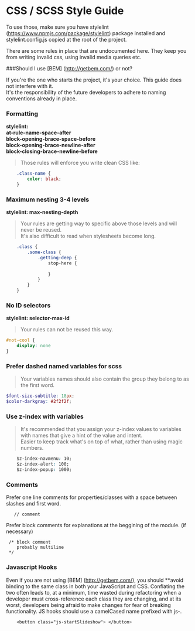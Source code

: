 # CSS / SCSS Style Guide

To use those, make sure you have stylelint (https://www.npmjs.com/package/stylelint) package installed and stylelint.config.js copied at the root of the project.

There are some rules in place that are undocumented here. They keep you from writing invalid css, using invalid media queries etc.     


###Should I use [BEM] (http://getbem.com/) or not? 

If you're the one who starts the project, it's your choice. This guide does not interfere with it. <br>
It's the responsibility of the future developers to adhere to naming conventions already in place.

### Formatting

**stylelint: <br>
at-rule-name-space-after <br>
              block-opening-brace-space-before  <br>
              block-opening-brace-newline-after  <br>
              block-closing-brace-newline-before**

>Those rules will enforce you write clean CSS like:

```scss
    .class-name {
        color: black;
    }
```
       
### Maximum nesting 3-4 levels
   
**stylelint: max-nesting-depth**

>Your rules are getting way to specific above those levels and will never be reused. <br>
 It's also difficult to read when stylesheets become long.
    
```scss
    .class {
        .some-class {
            .getting-deep {
                stop-here {
                
                }
            }
        }
    }
```

### No ID selectors

**stylelint: selector-max-id**
>Your rules can not be reused this way.
    
```scss
#not-cool {
    display: none
}
```

### Prefer dashed named variables for scss

>Your variables names should also contain the group they belong to as the first word.
    
```scss 
$font-size-subtitle: 18px;
$color-darkgray: #2f2f2f;
```
   
### Use z-index with variables
    
>It's recommended that you assign your z-index values to variables with names that give a hint of the value and intent. <br>
    Easier to keep track what's on top of what, rather than using magic numbers.
    
```css
    $z-index-navmenu: 10;
    $z-index-alert: 100;
    $z-index-popup: 1000;
```
      
### Comments
Prefer one line comments for properties/classes with a space between slashes and first word.
```
   // comment
```
Prefer block comments for explanations at the beggining of the module. (if necessary)
```
 /* block comment 
    probably multiline
 */    
```

    
### Javascript Hooks
    
Even if you are not using [BEM] (http://getbem.com/), you should **avoid binding to the same class in both your JavaScript and CSS.
    Conflating the two often leads to, at a minimum, time wasted during refactoring when a developer must cross-reference each class they are changing, and at its worst, developers being afraid to make changes for fear of breaking functionality.
    JS hooks should use a camelCased name prefixed with js-.
    
```css
    <button class="js-startSlideshow"> </button>
```
  
